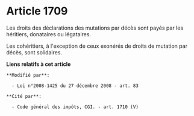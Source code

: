 # Article 1709

Les droits des déclarations des mutations par décès sont payés par les héritiers, donataires ou légataires. 

Les cohéritiers, à l'exception  de ceux exonérés de droits de mutation par décès, sont solidaires.

**Liens relatifs à cet article**

	**Modifié par**:

	  - Loi n°2008-1425 du 27 décembre 2008 - art. 83

	**Cité par**:

	  - Code général des impôts, CGI. - art. 1710 (V)
